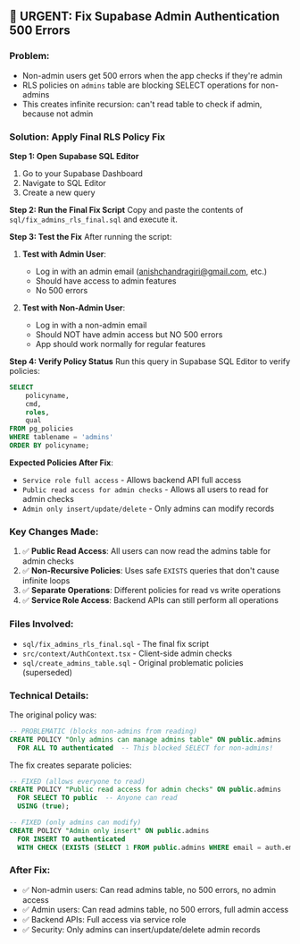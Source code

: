 ## 🚨 URGENT: Fix Supabase Admin Authentication 500 Errors

### **Problem**: 
- Non-admin users get 500 errors when the app checks if they're admin
- RLS policies on `admins` table are blocking SELECT operations for non-admins
- This creates infinite recursion: can't read table to check if admin, because not admin

### **Solution**: Apply Final RLS Policy Fix

**Step 1: Open Supabase SQL Editor**
1. Go to your Supabase Dashboard
2. Navigate to SQL Editor
3. Create a new query

**Step 2: Run the Final Fix Script**
Copy and paste the contents of `sql/fix_admins_rls_final.sql` and execute it.

**Step 3: Test the Fix**
After running the script:

1. **Test with Admin User**:
   - Log in with an admin email (anishchandragiri@gmail.com, etc.)
   - Should have access to admin features
   - No 500 errors

2. **Test with Non-Admin User**:
   - Log in with a non-admin email
   - Should NOT have admin access but NO 500 errors
   - App should work normally for regular features

**Step 4: Verify Policy Status**
Run this query in Supabase SQL Editor to verify policies:

```sql
SELECT 
    policyname,
    cmd,
    roles,
    qual
FROM pg_policies 
WHERE tablename = 'admins'
ORDER BY policyname;
```

**Expected Policies After Fix**:
- `Service role full access` - Allows backend API full access
- `Public read access for admin checks` - Allows all users to read for admin checks
- `Admin only insert/update/delete` - Only admins can modify records

### **Key Changes Made**:
1. ✅ **Public Read Access**: All users can now read the admins table for admin checks
2. ✅ **Non-Recursive Policies**: Uses safe `EXISTS` queries that don't cause infinite loops
3. ✅ **Separate Operations**: Different policies for read vs write operations
4. ✅ **Service Role Access**: Backend APIs can still perform all operations

### **Files Involved**:
- `sql/fix_admins_rls_final.sql` - The final fix script
- `src/context/AuthContext.tsx` - Client-side admin checks
- `sql/create_admins_table.sql` - Original problematic policies (superseded)

### **Technical Details**:
The original policy was:
```sql
-- PROBLEMATIC (blocks non-admins from reading)
CREATE POLICY "Only admins can manage admins table" ON public.admins
  FOR ALL TO authenticated  -- This blocked SELECT for non-admins!
```

The fix creates separate policies:
```sql
-- FIXED (allows everyone to read)
CREATE POLICY "Public read access for admin checks" ON public.admins
  FOR SELECT TO public  -- Anyone can read
  USING (true);

-- FIXED (only admins can modify)
CREATE POLICY "Admin only insert" ON public.admins
  FOR INSERT TO authenticated
  WITH CHECK (EXISTS (SELECT 1 FROM public.admins WHERE email = auth.email()));
```

### **After Fix**:
- ✅ Non-admin users: Can read admins table, no 500 errors, no admin access
- ✅ Admin users: Can read admins table, no 500 errors, full admin access  
- ✅ Backend APIs: Full access via service role
- ✅ Security: Only admins can insert/update/delete admin records
